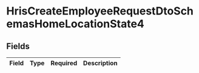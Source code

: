 # HrisCreateEmployeeRequestDtoSchemasHomeLocationState4


## Fields

| Field       | Type        | Required    | Description |
| ----------- | ----------- | ----------- | ----------- |
